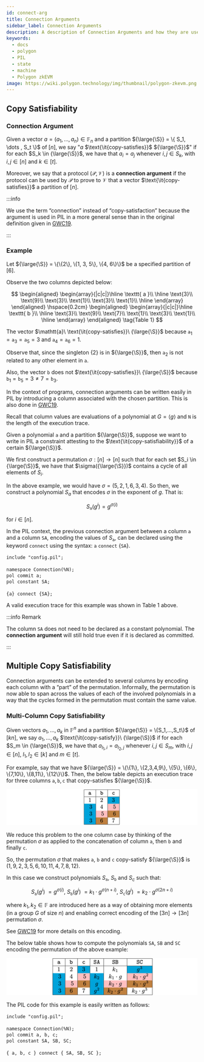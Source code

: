 ```yaml
---
id: connect-arg
title: Connection Arguments
sidebar_label: Connection Arguments
description: A description of Connection Arguments and how they are used in PIL.
keywords:
  - docs
  - polygon
  - PIL
  - state
  - machine
  - Polygon zkEVM
image: https://wiki.polygon.technology/img/thumbnail/polygon-zkevm.png
---
```


## Copy Satisfiability

### Connection Argument

Given a vector $a = ( a_1 , \dots , a_n) \in \mathbb{F}_n$ and a partition ${\large{\S}} = \{ S_1, \dots , S_t \}$ of $[n]$, we say "$a$ $\text{\it{copy-satisfies}}$ ${\large{\S}}$" if for each $S_k \in {\large{\S}}$, we have that $a_i = a_j$ whenever $i, j \in S_k$, with $i, j \in [n]$ and $k \in [t]$.

Moreover, we say that a protocol $(\mathcal{P}, \mathcal{V})$ is a **connection argument** if the protocol can be used by $\mathcal{P}$ to prove to $\mathcal{V}$ that a vector $\text{\it{copy-satisfies}}$ a partition of $[n]$.

:::info

We use the term “connection” instead of “copy-satisfaction” because the argument is used in PIL in a more general sense than in the original definition given in [<ins>GWC19</ins>](https://eprint.iacr.org/2019/953).

:::

### Example

Let ${\large{\S}} = \{\{2\}, \{1, 3, 5\}, \{4, 6\}\}$ be a specified partition of $[6]$. 

Observe the two columns depicted below:

$$
\begin{aligned}
\begin{array}{|c|c|}\hline
\texttt{ a }\\ \hline
\text{3}\\ 
\text{9}\\ 
\text{3}\\
\text{1}\\ 
\text{3}\\
\text{1}\\ \hline
\end{array}
\end{aligned}
\hspace{0.2cm}
\begin{aligned}
\begin{array}{|c|c|}\hline
\texttt{ b }\\ \hline
\text{3}\\ 
\text{9}\\ 
\text{7}\\
\text{1}\\ 
\text{3}\\
\text{1}\\ \hline
\end{array}
\end{aligned} \tag{Table 1}
$$

The vector $\mathtt{a}\ \text{\it{copy-satisfies}}\ {\large{\S}}$ because $\mathtt{a}_1 = \mathtt{a}_3 = \mathtt{a}_5 = 3$ and $\mathtt{a}_4 = \mathtt{a}_6 = 1$. 

Observe that, since the singleton $\{2\}$ is in ${\large{\S}}$, then $\mathtt{a}_2$ is not related to any other element in $\mathtt{a}$. 

Also, the vector $\mathtt{b}$ does not $\text{\it{copy-satisfies}}\ {\large{\S}}$ because $\mathtt{b}_1 = \mathtt{b}_5 =3 \not= 7 = \mathtt{b}_3$.

In the context of programs, connection arguments can be written easily in PIL by introducing a column associated with the chosen partition. This is also done in [GWC19](https://eprint.iacr.org/2019/953).

Recall that column values are evaluations of a polynomial at $G = \langle g \rangle$ and $\texttt{N}$ is the length of the execution trace.

Given a polynomial $\texttt{a}$ and a partition ${\large{\S}}$, suppose we want to write in PIL a constraint attesting to the $\text{\it{copy-satisfiability}}$ of a certain ${\large{\S}}$.

We first construct a permutation $\sigma : [n] \to [n]$ such that for each set $S_i \in {\large{\S}}$, we have that $\sigma({\large{\S}})$ contains a cycle of all elements of $S_i$.

In the above example, we would have $\sigma = (5, 2, 1, 6, 3, 4)$. So then, we construct a polynomial $S_a$ that encodes $\sigma$ in the exponent of $g$. That is:

$$
S_{\texttt{a}}(g^i) = g^{\sigma(i)}
$$

for $i \in [n]$.

In the PIL context, the previous connection argument between a column $\texttt{a}$ and a column $\texttt{SA}$, encoding the values of $S_{\texttt{a}}$, can be declared using the keyword $\texttt{connect}$ using the syntax: $\texttt{a}\ \texttt{connect}\ \{\texttt{SA}\}$.

```
include "config.pil";

namespace Connection(%N); 
pol commit a; 
pol constant SA; 

{a} connect {SA};
```

A valid execution trace for this example was shown in Table 1 above.

:::info Remark

The column $\texttt{SA}$ does not need to be declared as a constant polynomial. The **connection argument** will still hold true even if it is declared as committed.

:::

## Multiple Copy Satisfiability

Connection arguments can be extended to several columns by encoding each column with a “part” of the permutation. Informally, the permutation is now able to span across the values of each of the involved polynomials in a way that the cycles formed in the permutation must contain the same value.

### Multi-Column Copy Satisfiability

Given vectors $a_1, \dots , a_k$ in $\mathbb{F}^n$ and a partition ${\large{\S}} = \{S_1,...,S_t\}$ of $[kn]$, we say $a_1,...,a_k$ $\text{\it{copy-satisfy}}\ {\large{\S}}$ if for each $S_m \in {\large{\S}}$, we have that $a_{{l_1},i} = a_{{l_2},j}$ whenever $i,j \in S_m$, with $i,j \in [n]$, $l_1, l_2 \in [k]$ and $m \in [t]$.

For example, say that we have ${\large{\S}} = \{\{1\}, \{2,3,4,9\}, \{5\}, \{6\}, \{7,10\}, \{8,11\}, \{12\}\}$. Then, the below table depicts an execution trace for three columns $\texttt{a}, \texttt{b}, \texttt{c}$ that copy-satisfies ${\large{\S}}$.

![An execution trace subject to a connection argument](figures/21pil2-exec-trace-connection-arg.png)

We reduce this problem to the one column case by thinking of the permutation $\sigma$ as applied to the concatenation of column $\texttt{a}$, then $\texttt{b}$ and finally $\texttt{c}$.

So, the permutation $\sigma$ that makes $\texttt{a}$, $\texttt{b}$ and $\texttt{c}$ copy-satisfy ${\large{\S}}$ is $(1, 9, 2, 3, 5, 6, 10, 11, 4, 7, 8, 12)$. 

In this case we construct polynomials $S_{\texttt{a}}$, $S_{\texttt{b}}$ and $S_c$ such that:

$$
S_{\texttt{a}}(g^i)\ = g^{\sigma(i)},\ S_{\texttt{b}}(g^i)\ = k_1 \cdot g^{\sigma(n+i)},\ S_{\texttt{c}}(g^i)\ = k_2 \cdot g^{\sigma(2n+i)}
$$

where $k_1, k_2 \in \mathbb{F}$ are introduced here as a way of obtaining more elements (in a group $G$ of size $n$) and enabling correct encoding of the $[3n] \to [3n]$ permutation $\sigma$.

See [GWC19](https://eprint.iacr.org/2019/953) for more details on this encoding.

The below table shows how to compute the polynomials $\texttt{SA}$, $\texttt{SB}$ and $\texttt{SC}$ encoding the permutation of the above example:

![Multi-column connection argument’s valid execution trace](figures/22pil2-multi-column-connection-arg.png)

The PIL code for this example is easily written as follows:

```
include "config.pil";

namespace Connection(%N);
pol commit a, b, c;
pol constant SA, SB, SC;

{ a, b, c } connect { SA, SB, SC };
```
